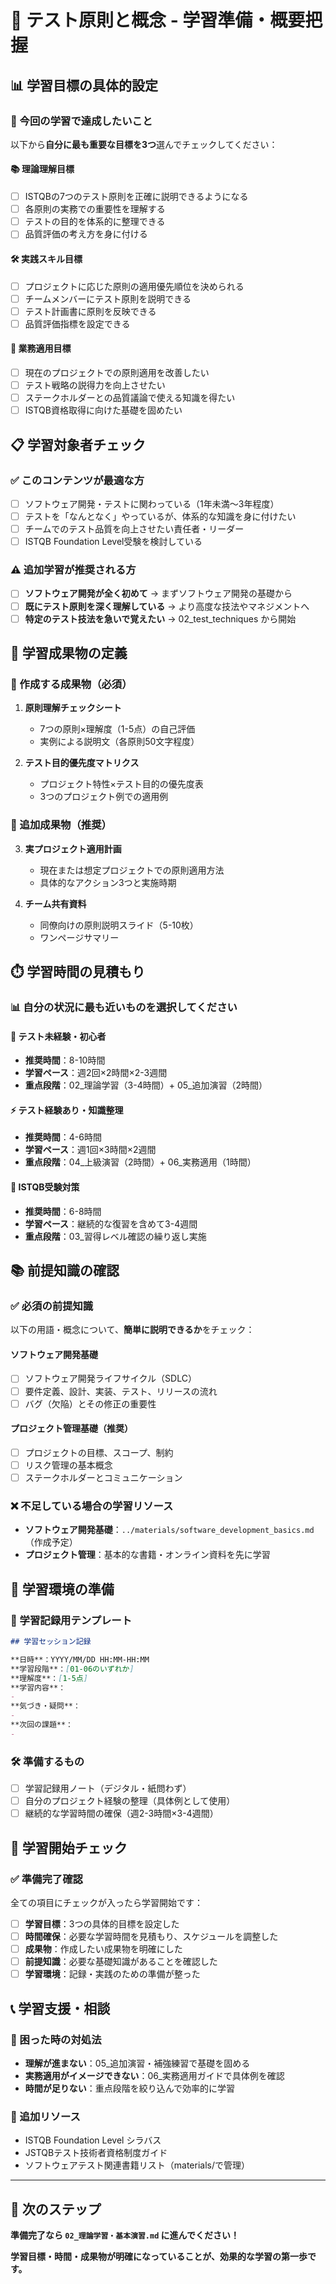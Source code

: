 # 🎯 テスト原則と概念 - 学習準備・概要把握

## 📊 学習目標の具体的設定

### 🎯 今回の学習で達成したいこと
以下から**自分に最も重要な目標を3つ**選んでチェックしてください：

#### 📚 理論理解目標
- [ ] ISTQBの7つのテスト原則を正確に説明できるようになる
- [ ] 各原則の実務での重要性を理解する
- [ ] テストの目的を体系的に整理できる
- [ ] 品質評価の考え方を身に付ける

#### 🛠️ 実践スキル目標
- [ ] プロジェクトに応じた原則の適用優先順位を決められる
- [ ] チームメンバーにテスト原則を説明できる
- [ ] テスト計画書に原則を反映できる
- [ ] 品質評価指標を設定できる

#### 💼 業務適用目標
- [ ] 現在のプロジェクトでの原則適用を改善したい
- [ ] テスト戦略の説得力を向上させたい
- [ ] ステークホルダーとの品質議論で使える知識を得たい
- [ ] ISTQB資格取得に向けた基礎を固めたい

## 📋 学習対象者チェック

### ✅ このコンテンツが最適な方
- [ ] ソフトウェア開発・テストに関わっている（1年未満〜3年程度）
- [ ] テストを「なんとなく」やっているが、体系的な知識を身に付けたい
- [ ] チームでのテスト品質を向上させたい責任者・リーダー
- [ ] ISTQB Foundation Level受験を検討している

### ⚠️ 追加学習が推奨される方
- [ ] **ソフトウェア開発が全く初めて** → まずソフトウェア開発の基礎から
- [ ] **既にテスト原則を深く理解している** → より高度な技法やマネジメントへ
- [ ] **特定のテスト技法を急いで覚えたい** → 02_test_techniques から開始

## 🎁 学習成果物の定義

### 📝 作成する成果物（必須）
1. **原則理解チェックシート**
   - 7つの原則×理解度（1-5点）の自己評価
   - 実例による説明文（各原則50文字程度）

2. **テスト目的優先度マトリクス**
   - プロジェクト特性×テスト目的の優先度表
   - 3つのプロジェクト例での適用例

### 🎯 追加成果物（推奨）
3. **実プロジェクト適用計画**
   - 現在または想定プロジェクトでの原則適用方法
   - 具体的なアクション3つと実施時期

4. **チーム共有資料**
   - 同僚向けの原則説明スライド（5-10枚）
   - ワンページサマリー

## ⏱️ 学習時間の見積もり

### 📊 自分の状況に最も近いものを選択してください

#### 🔰 テスト未経験・初心者
- **推奨時間**：8-10時間
- **学習ペース**：週2回×2時間×2-3週間
- **重点段階**：02_理論学習（3-4時間）+ 05_追加演習（2時間）

#### ⚡ テスト経験あり・知識整理
- **推奨時間**：4-6時間
- **学習ペース**：週1回×3時間×2週間
- **重点段階**：04_上級演習（2時間）+ 06_実務適用（1時間）

#### 🎯 ISTQB受験対策
- **推奨時間**：6-8時間
- **学習ペース**：継続的な復習を含めて3-4週間
- **重点段階**：03_習得レベル確認の繰り返し実施

## 📚 前提知識の確認

### ✅ 必須の前提知識
以下の用語・概念について、**簡単に説明できるか**をチェック：

#### ソフトウェア開発基礎
- [ ] ソフトウェア開発ライフサイクル（SDLC）
- [ ] 要件定義、設計、実装、テスト、リリースの流れ
- [ ] バグ（欠陥）とその修正の重要性

#### プロジェクト管理基礎（推奨）
- [ ] プロジェクトの目標、スコープ、制約
- [ ] リスク管理の基本概念
- [ ] ステークホルダーとコミュニケーション

### ❌ 不足している場合の学習リソース
- **ソフトウェア開発基礎**：`../materials/software_development_basics.md`（作成予定）
- **プロジェクト管理**：基本的な書籍・オンライン資料を先に学習

## 🔗 学習環境の準備

### 📝 学習記録用テンプレート
```markdown
## 学習セッション記録

**日時**：YYYY/MM/DD HH:MM-HH:MM
**学習段階**：[01-06のいずれか]
**理解度**：[1-5点]
**学習内容**：
- 
**気づき・疑問**：
- 
**次回の課題**：
- 
```

### 🛠️ 準備するもの
- [ ] 学習記録用ノート（デジタル・紙問わず）
- [ ] 自分のプロジェクト経験の整理（具体例として使用）
- [ ] 継続的な学習時間の確保（週2-3時間×3-4週間）

## 🎯 学習開始チェック

### ✅ 準備完了確認
全ての項目にチェックが入ったら学習開始です：

- [ ] **学習目標**：3つの具体的目標を設定した
- [ ] **時間確保**：必要な学習時間を見積もり、スケジュールを調整した
- [ ] **成果物**：作成したい成果物を明確にした
- [ ] **前提知識**：必要な基礎知識があることを確認した
- [ ] **学習環境**：記録・実践のための準備が整った

## 📞 学習支援・相談

### 🤝 困った時の対処法
- **理解が進まない**：05_追加演習・補強練習で基礎を固める
- **実務適用がイメージできない**：06_実務適用ガイドで具体例を確認
- **時間が足りない**：重点段階を絞り込んで効率的に学習

### 📖 追加リソース
- ISTQB Foundation Level シラバス
- JSTQBテスト技術者資格制度ガイド
- ソフトウェアテスト関連書籍リスト（materials/で管理）

---

## 🚀 次のステップ

**準備完了なら `02_理論学習・基本演習.md` に進んでください！**

**学習目標・時間・成果物が明確になっていることが、効果的な学習の第一歩です。**